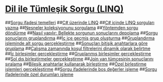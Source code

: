 # [Dil ile Tümleşik Sorgu (LINQ)](index.md)
##[Sorgu ifadesi temelleri](query-expression-basics.md)
##[C# üzerinde LINQ](linq-in-csharp.md)
##[C# içinde LINQ sorguları yazma](write-linq-queries.md)
##[Nesneler koleksiyonunu sorgulama](query-a-collection-of-objects.md)
##[Yöntemden sorgu döndürme](return-a-query-from-a-method.md)
##[Nasıl yapılır: Bellekte sorgunun sonuçlarını depolama](store-the-results-of-a-query-in-memory.md)
##[Sorgu sonuçlarını gruplandırma](group-query-results.md)
##[İç içe geçmiş grup oluşturma](create-a-nested-group.md)
##[Gruplandırma işleminde alt sorgu gerçekleştirme](perform-a-subquery-on-a-grouping-operation.md)
##[Sonuçları bitişik anahtarlara göre gruplama](group-results-by-contiguous-keys.md)
##[Çalışma zamanında koşul filtrelerini dinamik olarak belirtme](dynamically-specify-predicate-filters-at-runtime.md)
##[İç birleşimler gerçekleştirme](perform-inner-joins.md)
##[Gruplanmış birleşimler gerçekleştirme](perform-grouped-joins.md)
##[Sol dış birleştirmeler gerçekleştirme](perform-left-outer-joins.md)
##[Join yan tümcesinin sonuçlarını sıralama](order-the-results-of-a-join-clause.md)
##[Bileşik anahtarlar kullanarak birleştirme](join-by-using-composite-keys.md)
##[Özel birleştirme işlemleri gerçekleştirme](perform-custom-join-operations.md)
##[Sorgu ifadelerinde boş değerler işleme](handle-null-values-in-query-expressions.md)
##[Sorgu ifadelerinde özel durumları işleme](handle-exceptions-in-query-expressions.md)